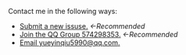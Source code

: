 Contact me in the following ways:
- [Submit a new issuse.](https://github.com/yueyinqiu/NWorldPermissions/issues) _<-Recommended_
- [Join the QQ Group 574298353.](//shang.qq.com/wpa/qunwpa?idkey=a72d1032c725fb032d3084295020b189309145d9c5eb1d0cb2833e195bd3eaf4) _<-Recommended_
- [Email yueyinqiu5990@qq.com.](mailto:yueyinqiu5990@qq.com)